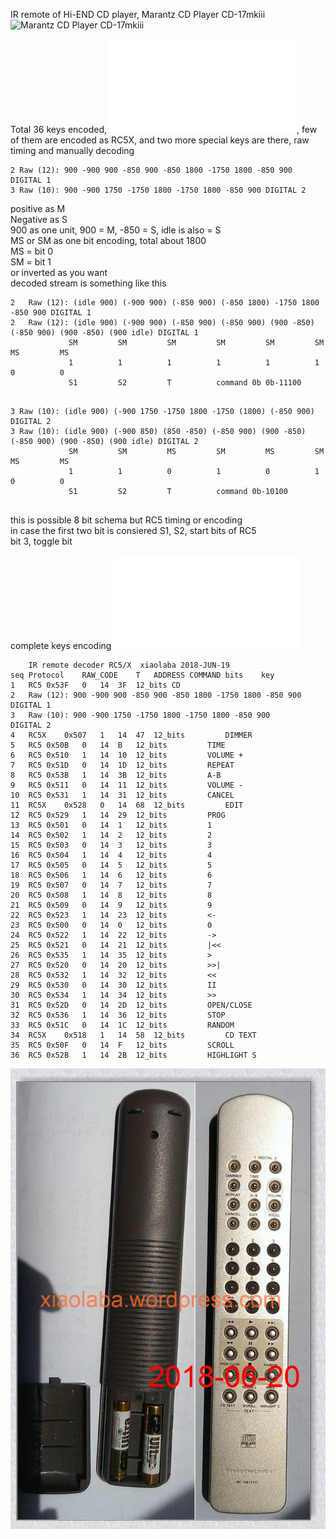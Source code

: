 
IR remote of Hi-END CD player, Marantz CD Player CD-17mkiii  
![Marantz CD Player CD-17mkiii](https://xiaolaba.files.wordpress.com/2018/04/xiaolaba_audiolab_8000s_remote.jpg)

Total 36 keys encoded, ![Marantz RC-DA17CD IR remote control codes](IR-code_Marantz_RC-DA17CD.txt
), few of them are encoded as RC5X, and two more special keys are there, raw timing and manually decoding

```
2 Raw (12): 900 -900 900 -850 900 -850 1800 -1750 1800 -850 900 DIGITAL 1
3 Raw (10): 900 -900 1750 -1750 1800 -1750 1800 -850 900 DIGITAL 2

```
positive as M  
Negative as S  
900 as one unit, 900 = M, -850 = S, idle is also = S  
MS or SM as one bit encoding, total about 1800  
MS = bit 0  
SM = bit 1  
or inverted as you want  
decoded stream is something like this  

```
2	Raw (12): (idle 900) (-900 900) (-850 900) (-850 1800) -1750 1800 -850 900 DIGITAL 1
2	Raw (12): (idle 900) (-900 900) (-850 900) (-850 900) (900 -850) (-850 900) (900 -850) (900 idle) DIGITAL 1
             SM         SM         SM         SM         SM         SM         MS         MS
             1          1          1          1          1          1          0          0
             S1         S2         T          command 0b 0b-11100
             
```

```
3 Raw (10): (idle 900) (-900 1750 -1750 1800 -1750 (1800) (-850 900) DIGITAL 2
3 Raw (10): (idle 900) (-900 850) (850 -850) (-850 900) (900 -850) (-850 900) (900 -850) (900 idle) DIGITAL 2
             SM         SM         MS         SM         MS         SM         MS         MS
             1          1          0          1          0          1          0          0
             S1         S2         T          command 0b-10100
             
```

this is possible 8 bit schema but RC5 timing or encoding  
in case the first two bit is consiered S1, S2, start bits of RC5  
bit 3, toggle bit  



complete keys encoding ![download Marantz RC-DA17CD IR remote control codes](IR-code_Marantz_RC-DA17CD.txt
)  
```
	IR remote decoder RC5/X	 xiaolaba 2018-JUN-19					
seq	Protocol	RAW_CODE	T	ADDRESS	COMMAND	bits	key
1	RC5	0x53F	0	14	3F	12_bits	CD
2	Raw (12): 900 -900 900 -850 900 -850 1800 -1750 1800 -850 900 	DIGITAL 1
3	Raw (10): 900 -900 1750 -1750 1800 -1750 1800 -850 900 		DIGITAL 2
4	RC5X	0x507	1	14	47	12_bits			DIMMER
5	RC5	0x50B	0	14	B	12_bits			TIME
6	RC5	0x510	1	14	10	12_bits			VOLUME +
7	RC5	0x51D	0	14	1D	12_bits			REPEAT
8	RC5	0x53B	1	14	3B	12_bits			A-B
9	RC5	0x511	0	14	11	12_bits			VOLUME -
10	RC5	0x531	1	14	31	12_bits			CANCEL
11	RC5X	0x528	0	14	68	12_bits			EDIT
12	RC5	0x529	1	14	29	12_bits			PROG
13	RC5	0x501	0	14	1	12_bits			1
14	RC5	0x502	1	14	2	12_bits			2
15	RC5	0x503	0	14	3	12_bits			3
16	RC5	0x504	1	14	4	12_bits			4
17	RC5	0x505	0	14	5	12_bits			5
18	RC5	0x506	1	14	6	12_bits			6
19	RC5	0x507	0	14	7	12_bits			7
20	RC5	0x508	1	14	8	12_bits			8
21	RC5	0x509	0	14	9	12_bits			9
22	RC5	0x523	1	14	23	12_bits			<-
23	RC5	0x500	0	14	0	12_bits			0
24	RC5	0x522	1	14	22	12_bits			->
25	RC5	0x521	0	14	21	12_bits			|<<
26	RC5	0x535	1	14	35	12_bits			>
27	RC5	0x520	0	14	20	12_bits			>>|
28	RC5	0x532	1	14	32	12_bits			<<
29	RC5	0x530	0	14	30	12_bits			II
30	RC5	0x534	1	14	34	12_bits			>>
31	RC5	0x52D	0	14	2D	12_bits			OPEN/CLOSE
32	RC5	0x536	1	14	36	12_bits			STOP
33	RC5	0x51C	0	14	1C	12_bits			RANDOM
34	RC5X	0x518	1	14	58	12_bits			CD TEXT
35	RC5	0x50F	0	14	F	12_bits			SCROLL
36	RC5	0x52B 	1 	14 	2B 	12_bits 		HIGHLIGHT S

```


![IR-remote-control-Marantz RC-DA17CD](neo_xiaolaba_IR-remote-control-Marantz_RC-DA17CD.jpg)
